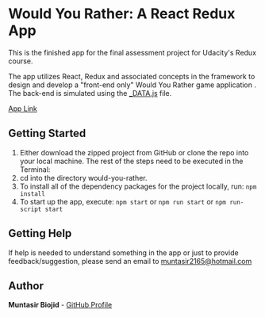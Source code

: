 # Would You Rather: A React Redux App

This is the finished app for the final assessment project for Udacity's Redux course.

The app utilizes React, Redux and associated concepts in the framework to design and develop a "front-end only" Would You Rather game application . The back-end is simulated using the [_DATA.js](./src/utils/_DATA.js) file.

[App Link](https://muntasir2165.github.io/would-you-rather/)

## Getting Started

1. Either download the zipped project from GitHub or clone the repo into your local machine.
   The rest of the steps need to be executed in the Terminal:
2. cd into the directory would-you-rather.
3. To install all of the dependency packages for the project locally, run: `npm install`
4. To start up the app, execute: `npm start` or `npm run start` or `npm run-script start`

## Getting Help

If help is needed to understand something in the app or just to provide feedback/suggestion, please send an email to muntasir2165@hotmail.com

## Author

**Muntasir Biojid** - [GitHub Profile](https://github.com/muntasir2165)
